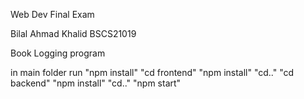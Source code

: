 Web Dev Final Exam

Bilal Ahmad Khalid
BSCS21019

Book Logging program

in main folder run "npm install"
"cd frontend"
"npm install"
"cd.."
"cd backend"
"npm install"
"cd.."
"npm start"
